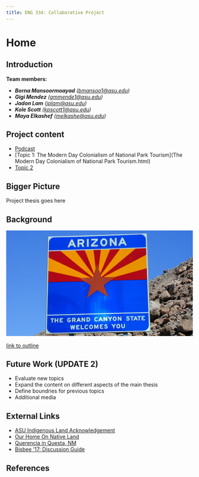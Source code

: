 ```yaml
---
title: ENG 334: Collaborative Project
---
```


# Home

## Introduction

**Team members:**
* **_Borna Mansoormoayad_** _(bmansoo1@asu.edu)_
* **_Gigi Mendez_** _(gmmende1@asu.edu)_
* **_Jadon Lam_** _(jplam@asu.edu)_
* **_Kole Scott_** _(kpscott1@asu.edu)_
* **_Maya Elkashef_** _(melkashe@asu.edu)_

## Project content
* [Podcast](https://youtu.be/nMRi8l7pdeg)
* [Topic 1: The Modern Day Colonialism of National Park Tourism](The Modern Day Colonialism of National Park Tourism.html)
* [Topic 2](paper2.md)

## Bigger Picture

Project thesis goes here

## Background

![image caption](/Media/Picture_1.jpg)

[link to outline](https://docs.google.com/document/d/1uBLy0dJg0OkZ1mLxljuVfG7qk0xqWdfHTNYrLZgGpqA/view)

## Future Work (UPDATE 2)

* Evaluate new topics
* Expand the content on different aspects of the main thesis
* Define boundries for previous topics
* Additional media

## External Links

* [ASU Indigenous Land Acknowledgement](https://www.youtube.com/watch?v=u3m0VXXyPPM)
* [Our Home On Native Land](https://native-land.ca/)
* [Querencia in Questa, NM](https://www.youtube.com/watch?v=U3UoEJ-zZAw)
* [Bisbee ’17: Discussion Guide](https://www.pbs.org/pov/engage/resources/bisbee-17-discussion-guide/letter-filmmaker/)

## References

